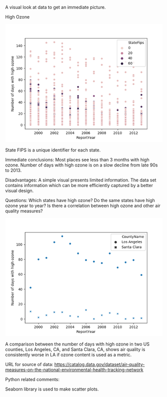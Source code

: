 A visual look at data to get an immediate picture.  

High Ozone

![Image description](AQ_3.png) 

State FIPS is a unique identifier for each state. 

Immediate conclusions:
Most places see less than 3 months with high ozone.  Number of days with high ozone is on a slow decline from late 90s to 2013.  

Disadvantages:  A simple visual presents limited information.  The data set contains information which can be more efficiently captured by a better visual design.  

Questions:
Which states have high ozone? 
Do the same states have high ozone year to year?
Is there a correlation between high ozone and other air quality measures? 

![Image description](AQ_2.png) 

A comparison between the number of days with high ozone in two US counties, Los Angeles, CA, and Santa Clara, CA, shows air quality is consistently worse in LA if ozone content is used as a metric. 

URL for source of data:  https://catalog.data.gov/dataset/air-quality-measures-on-the-national-environmental-health-tracking-network

Python related comments:

Seaborn library is used to make scatter plots.  
